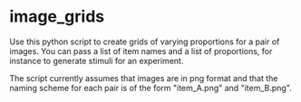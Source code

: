 # image_grids
Use this python script to create grids of varying proportions for a pair of images. 
You can pass a list of item names and a list of proportions, for instance to generate stimuli for an experiment. 

The script currently assumes that images are in png format and that the naming scheme for each pair is of the form "item_A.png" and "item_B.png". 

